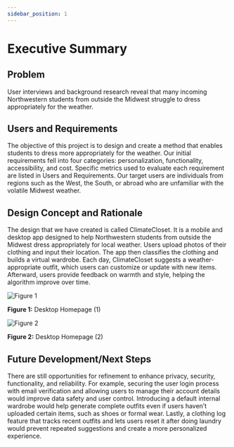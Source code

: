 ```yaml
---
sidebar_position: 1
---
```


# Executive Summary

## Problem
User interviews and background research reveal that many incoming Northwestern students from outside the Midwest struggle to dress appropriately for the weather.

## Users and Requirements
The objective of this project is to design and create a method that enables students to dress more appropriately for the weather. Our initial requirements fell into four categories: personalization, functionality, accessibility, and cost. Specific metrics used to evaluate each requirement are listed in Users and Requirements. Our target users are individuals from regions such as the West, the South, or abroad who are unfamiliar with the volatile Midwest weather.

## Design Concept and Rationale 

The design that we have created is called ClimateCloset. It is a mobile and desktop app designed to help Northwestern students from outside the Midwest dress appropriately for local weather. Users upload photos of their clothing and input their location. The app then classifies the clothing and builds a virtual wardrobe. Each day, ClimateCloset suggests a weather-appropriate outfit, which users can customize or update with new items. Afterward, users provide feedback on warmth and style, helping the algorithm improve over time.

<div style={{ display: "flex", justifyContent: "space-between" }}>
  <div style={{ flex: 1, marginRight: "10px", textAlign: "center" }}>
    <img src="/img/exec-1.png" alt="Figure 1" style={{ width: "100%" }} />
    <p><strong>Figure 1:</strong> Desktop Homepage (1)</p>
  </div>
  <div style={{ flex: 1, marginLeft: "10px", textAlign: "center" }}>
    <img src="/img/exec-2.png" alt="Figure 2" style={{ width: "100%" }} />
    <p><strong>Figure 2:</strong> Desktop Homepage (2)</p>
  </div>
</div>


## Future Development/Next Steps
There are still opportunities for refinement to enhance privacy, security, functionality, and reliability. For example, securing the user login process with email verification and allowing users to manage their account details would improve data safety and user control. Introducing a default internal wardrobe would help generate complete outfits even if users haven’t uploaded certain items, such as shoes or formal wear. Lastly, a clothing log feature that tracks recent outfits and lets users reset it after doing laundry would prevent repeated suggestions and create a more personalized experience. 




